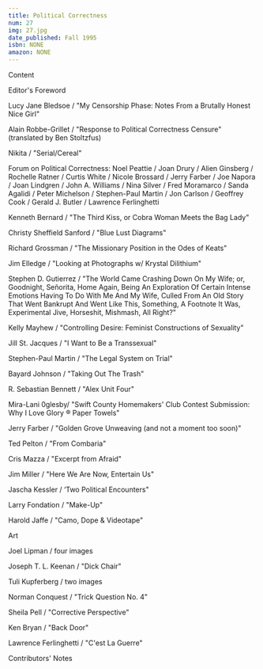 ```yaml
---
title: Political Correctness
num: 27
img: 27.jpg
date_published: Fall 1995
isbn: NONE
amazon: NONE
---
```


Content

Editor's Foreword

Lucy Jane Bledsoe / "My Censorship Phase: Notes From a Brutally Honest Nice Girl"

Alain Robbe-Grillet / "Response to Political Correctness Censure" (translated by Ben Stoltzfus)

Nikita / "Serial/Cereal"

Forum on Political Correctness: Noel Peattie / Joan Drury / Alien Ginsberg / Rochelle Ratner / Curtis White / Nicole Brossard / Jerry Farber / Joe Napora / Joan Lindgren / John A. Williams / Nina Silver / Fred Moramarco / Sanda Agalidi / Peter Michelson / Stephen-Paul Martin / Jon Carlson / Geoffrey Cook / Gerald J. Butler / Lawrence Ferlinghetti

Kenneth Bernard / "The Third Kiss, or Cobra Woman Meets the Bag Lady"

Christy Sheffield Sanford / "Blue Lust Diagrams"

Richard Grossman / "The Missionary Position in the Odes of Keats"

Jim Elledge / "Looking at Photographs w/ Krystal Dilithium"

Stephen D. Gutierrez / "The World Came Crashing Down On My Wife; or, Goodnight, Señorita, Home Again, Being An Exploration Of Certain Intense Emotions Having To Do With Me And My Wife, Culled From An Old Story That Went Bankrupt And Went Like This, Something, A Footnote It Was, Experimental Jive, Horseshit, Mishmash, All Right?"

Kelly Mayhew / "Controlling Desire: Feminist Constructions of Sexuality"

Jill St. Jacques / "I Want to Be a Transsexual"

Stephen-Paul Martin / "The Legal System on Trial"

Bayard Johnson / "Taking Out The Trash"

R. Sebastian Bennett / "Alex Unit Four"

Mira-Lani 0glesby/ "Swift County Homemakers' Club Contest Submission: Why I Love Glory ® Paper Towels"

Jerry Farber / "Golden Grove Unweaving (and not a moment too soon)"

Ted Pelton / "From Combaria"

Cris Mazza / "Excerpt from Afraid"

Jim Miller / "Here We Are Now, Entertain Us"

Jascha Kessler / ‘Two Political Encounters"

Larry Fondation / "Make-Up"

Harold Jaffe / "Camo, Dope & Videotape"


Art

Joel Lipman / four images

Joseph T. L. Keenan / "Dick Chair"

Tuli Kupferberg / two images

Norman Conquest / "Trick Question No. 4"

Sheila Pell / "Corrective Perspective"

Ken Bryan / "Back Door"

Lawrence Ferlinghetti / "C'est La Guerre"

Contributors' Notes